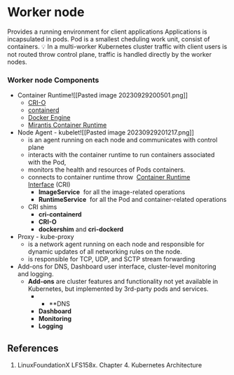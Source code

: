 
# Worker node
Provides a running environment for client applications
Applications is incapsulated in pods. Pod is a smallest cheduling work unit, consist of containers. 
💡 In a multi-worker Kubernetes cluster traffic with client users is not routed throw control plane, traffic is handled directly by the worker nodes. 
### Worker node Components
- Container Runtime![[Pasted image 20230929200501.png]]
	- [CRI-O](https://cri-o.io/)
	- [containerd](https://containerd.io/)
	- [Docker Engine](https://www.docker.com/)
	- [Mirantis Container Runtime](https://www.mirantis.com/software/container-runtime/)
- Node Agent - kubelet![[Pasted image 20230929201217.png]]
	- is an agent running on each node and communicates with control plane
	- interacts with the container runtime to run containers associated with the Pod, 
	- monitors the health and resources of Pods containers.
	- connects to container runtime throw  [Container Runtime Interface](https://github.com/kubernetes/community/blob/master/contributors/devel/sig-node/container-runtime-interface.md) (CRI)
		- **ImageService**  for all the image-related operations
		- **RuntimeService**  for all the Pod and container-related operations
	- CRI shims
		- **cri-containerd**
		- **CRI-O**
		- **dockershim** and **cri-dockerd**
- Proxy - kube-proxy
	- is a network agent running on each node and responsible for dynamic updates of all networking rules on the node.
	- is responsible for TCP, UDP, and SCTP stream forwarding
- Add-ons for DNS, Dashboard user interface, cluster-level monitoring and logging.
	- **Add-ons** are cluster features and functionality not yet available in Kubernetes, but implemented by 3rd-party pods and services.
		- - **DNS   
		- **Dashboard**
		- **Monitoring**
		- **Logging**
## References
1. LinuxFoundationX LFS158x. Chapter 4. Kubernetes Architecture